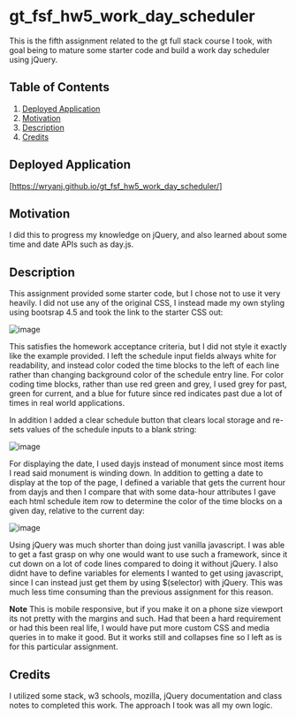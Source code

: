 # gt_fsf_hw5_work_day_scheduler
This is the fifth assignment related to the gt full stack course I took, with goal being to mature some starter code and build a work day scheduler using jQuery.

## Table of Contents

1.  [Deployed Application](#Deployed-Applicatoin)
2.  [Motivation](#Motivation)
3.  [Description](#Description)
4.  [Credits](#Credits)

## Deployed Application
[https://wryanj.github.io/gt_fsf_hw5_work_day_scheduler/]

## Motivation
I did this to progress my knowledge on jQuery, and also learned about some time and date APIs such as day.js.

## Description
This assignment provided some starter code, but I chose not to use it very heavily. I did not use any of the original CSS, I instead made my own styling using bootsrap 4.5 and took the link to the starter CSS out:  

![image](https://user-images.githubusercontent.com/72420733/105607595-99ea0000-5d6d-11eb-905a-7b866ed446e4.png)

This satisfies the homework acceptance criteria, but I did not style it exactly like the example provided.  I left the schedule input fields always white for readability, and instead color coded the time blocks to the left of each line rather than changing background color of the schedule entry line. For color coding time blocks, rather than use red green and grey, I used grey for past, green for current, and a blue for future since red indicates past due a lot of times in real world applications. 

In addition I added a clear schedule button that clears local storage and re-sets values of the schedule inputs to a blank string:

![image](https://user-images.githubusercontent.com/72420733/105607607-ab330c80-5d6d-11eb-8a87-dc70e064ca09.png)

For displaying the date, I used dayjs instead of monument since most items I read said monument is winding down. In addition to getting a date to display at the top of the page, I defined a variable that gets the current hour from dayjs and then I compare that with some data-hour attributes I gave each html schedule item row to determine the color of the time blocks on a given day, relative to the current day:

![image](https://user-images.githubusercontent.com/72420733/104961811-11eaab80-59a5-11eb-8841-2dc5b9ab911e.png)

Using jQuery was much shorter than doing just vanilla javascript. I was able to get a fast grasp on why one would want to use such a framework, since it cut down on a lot of code lines compared to doing it without jQuery. I also didnt have to define variables for elements I wanted to get using javascript, since I can instead just get them by using $(selector) with jQuery. This was much less time consuming than the previous assignment for this reason. 

**Note** This is mobile responsive, but if you make it on a phone size viewport its not pretty with the margins and such. Had that been a hard requirement or had this been real life, I would have put more custom CSS and media queries in to make it good. But it works still and collapses fine so I left as is for this particular assignment.

## Credits
I utilized some stack, w3 schools, mozilla, jQuery documentation and class notes to completed this work. The approach I took was all my own logic. 
